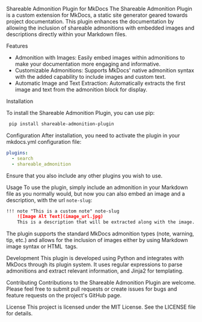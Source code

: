 Shareable Admonition Plugin for MkDocs
The Shareable Admonition Plugin is a custom extension for MkDocs, a static site generator geared towards project documentation. This plugin enhances the documentation by allowing the inclusion of shareable admonitions with embedded images and descriptions directly within your Markdown files.

Features
* Admonition with Images: Easily embed images within admonitions to make your documentation more engaging and informative.
* Customizable Admonitions: Supports MkDocs' native admonition syntax with the added capability to include images and custom text.
* Automatic Image and Text Extraction: Automatically extracts the first image and text from the admonition block for display.

Installation

To install the Shareable Admonition Plugin, you can use pip:

```bash
 pip install shareable-admonition-plugin
```

Configuration
After installation, you need to activate the plugin in your mkdocs.yml configuration file:


```yaml
plugins:
  - search
  - shareable_admonition
```

Ensure that you also include any other plugins you wish to use.


Usage
To use the plugin, simply include an admonition in your Markdown file as you normally would, but now you can also embed an image and a description, with the url `note-slug`:

```markdown
!!! note "This is a custom note" note-slug
    ![Image Alt Text](image_url.jpg)
    This is a description that will be extracted along with the image.
```

The plugin supports the standard MkDocs admonition types (note, warning, tip, etc.) and allows for the inclusion of images either by using Markdown image syntax or HTML <img> tags.

Development
This plugin is developed using Python and integrates with MkDocs through its plugin system. It uses regular expressions to parse admonitions and extract relevant information, and Jinja2 for templating.

Contributing
Contributions to the Shareable Admonition Plugin are welcome. Please feel free to submit pull requests or create issues for bugs and feature requests on the project's GitHub page.

License
This project is licensed under the MIT License. See the LICENSE file for details.